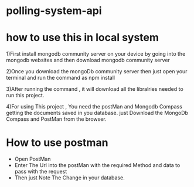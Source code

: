 # polling-system-api


# how to use this in local system

1)First install mongodb community server on your device by going into the mongodb websites and then download mongodb community server

2)Once you download the mongoDb community server then just open your terminal and run the command as npm install

3)After running the command , it will download all the libralries needed to run this project.

4)For using This project , You need the postMan and Mongodb Compass getting the documents saved in you database.
just Download the MongoDb Compass and PostMan from the browser.


# How to use postman

* Open PostMan
* Enter The Url into the postMan with the required Method and data to pass with the request
* Then just Note The Change in your database.



